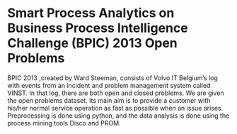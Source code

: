 # Smart Process Analytics on Business Process Intelligence Challenge (BPIC) 2013 Open Problems
 BPIC 2013 ,created by Ward Steeman, consists of Volvo IT Belgium’s log with events from an incident and problem management system called VINST. In that log, there are both open and closed problems. We are given the open problems dataset. Its main aim is to provide a customer with his/her normal service operation as fast as possible when an issue arises. Preprocessing is done using python, and the data analysis is done using the process mining tools Disco and PROM.
